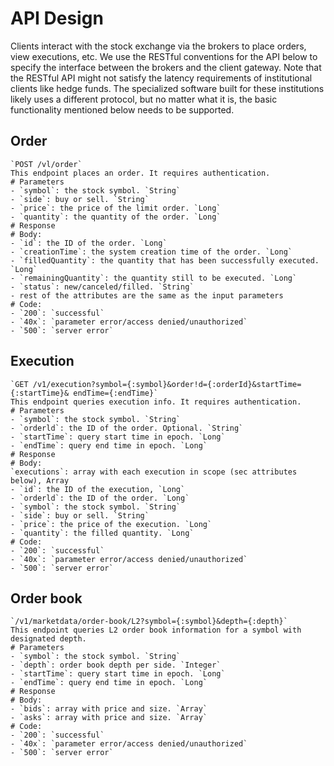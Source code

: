# API Design
Clients interact with the stock exchange via the brokers to place orders, view executions, etc. We use the RESTful conventions for the API below to specify the interface between the brokers and the client gateway. 
Note that the RESTful API might not satisfy the latency requirements of institutional clients like hedge funds. The specialized software built for these institutions likely uses a different protocol, but no matter what it is, the basic functionality mentioned below needs to be supported.

## Order
```
`POST /vl/order`
This endpoint places an order. It requires authentication.
# Parameters
- `symbol`: the stock symbol. `String`
- `side`: buy or sell. `String`
- `price`: the price of the limit order. `Long`
- `quantity`: the quantity of the order. `Long`
# Response
# Body:
- `id`: the ID of the order. `Long`
- `creationTime`: the system creation time of the order. `Long`
- `filledQuantity`: the quantity that has been successfully executed. `Long`
- `remainingQuantity`: the quantity still to be executed. `Long`
- `status`: new/canceled/filled. `String`
- rest of the attributes are the same as the input parameters
# Code:
- `200`: `successful`
- `40x`: `parameter error/access denied/unauthorized`
- `500`: `server error`
```
## Execution
```
`GET /v1/execution?symbol={:symbol}&order!d={:orderId}&startTime={:startTime}& endTime={:endTime}`
This endpoint queries execution info. It requires authentication.
# Parameters
- `symbol`: the stock symbol. `String`
- `orderld`: the ID of the order. Optional. `String`
- `startTime`: query start time in epoch. `Long`
- `endTime`: query end time in epoch. `Long`
# Response
# Body:
`executions`: array with each execution in scope (sec attributes below), Array
- `id`: the ID of the execution, `Long`
- `orderld`: the ID of the order. `Long`
- `symbol`: the stock symbol. `String`
- `side`: buy or sell. `String`
- `price`: the price of the execution. `Long`
- `quantity`: the filled quantity. `Long`
# Code:
- `200`: `successful`
- `40x`: `parameter error/access denied/unauthorized`
- `500`: `server error`
```
## Order book
```
`/v1/marketdata/order-book/L2?symbol={:symbol}&depth={:depth}`
This endpoint queries L2 order book information for a symbol with designated depth.
# Parameters
- `symbol`: the stock symbol. `String`
- `depth`: order book depth per side. `Integer`
- `startTime`: query start time in epoch. `Long`
- `endTime`: query end time in epoch. `Long`
# Response
# Body:
- `bids`: array with price and size. `Array`
- `asks`: array with price and size. `Array`
# Code:
- `200`: `successful`
- `40x`: `parameter error/access denied/unauthorized`
- `500`: `server error`
```